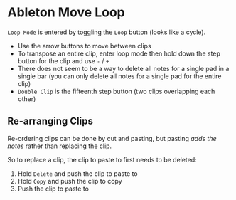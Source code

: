 # Ableton Move Loop

`Loop Mode` is entered by toggling the `Loop` button (looks like a cycle).

- Use the arrow buttons to move between clips
- To transpose an entire clip, enter loop mode then hold down the step button for the clip and use `-` / `+`
- There does not seem to be a way to delete all notes for a single pad in a single bar (you can only delete all notes for a single pad for the entire clip)
- `Double Clip` is the fifteenth step button (two clips overlapping each other)

## Re-arranging Clips

Re-ordering clips can be done by cut and pasting, but pasting *adds the notes* rather than replacing the clip.

So to replace a clip, the clip to paste to first needs to be deleted:

1. Hold `Delete` and push the clip to paste to
2. Hold `Copy` and push the clip to copy
3. Push the clip to paste to
